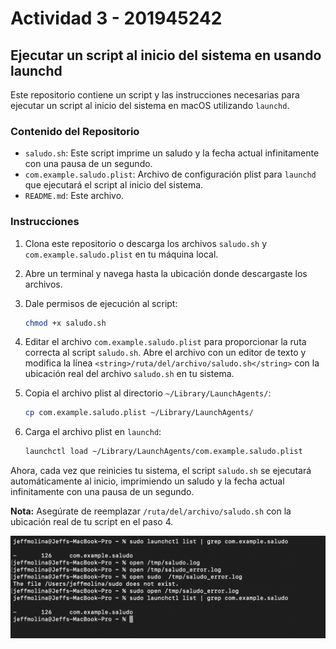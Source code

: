 # Actividad 3 - 201945242
## Ejecutar un script al inicio del sistema en  usando launchd 


Este repositorio contiene un script y las instrucciones necesarias para ejecutar un script al inicio del sistema en macOS utilizando `launchd`.

### Contenido del Repositorio

- `saludo.sh`: Este script imprime un saludo y la fecha actual infinitamente con una pausa de un segundo.
- `com.example.saludo.plist`: Archivo de configuración plist para `launchd` que ejecutará el script al inicio del sistema.
- `README.md`: Este archivo.

### Instrucciones

1. Clona este repositorio o descarga los archivos `saludo.sh` y `com.example.saludo.plist` en tu máquina local.

2. Abre un terminal y navega hasta la ubicación donde descargaste los archivos.

3. Dale permisos de ejecución al script:

    ```bash
    chmod +x saludo.sh
    ```

4. Editar el archivo `com.example.saludo.plist` para proporcionar la ruta correcta al script `saludo.sh`. Abre el archivo con un editor de texto y modifica la línea `<string>/ruta/del/archivo/saludo.sh</string>` con la ubicación real del archivo `saludo.sh` en tu sistema.

5. Copia el archivo plist al directorio `~/Library/LaunchAgents/`:

    ```bash
    cp com.example.saludo.plist ~/Library/LaunchAgents/
    ```

6. Carga el archivo plist en `launchd`:

    ```bash
    launchctl load ~/Library/LaunchAgents/com.example.saludo.plist
    ```

Ahora, cada vez que reinicies tu sistema, el script `saludo.sh` se ejecutará automáticamente al inicio, imprimiendo un saludo y la fecha actual infinitamente con una pausa de un segundo.

**Nota:** Asegúrate de reemplazar `/ruta/del/archivo/saludo.sh` con la ubicación real de tu script en el paso 4.





![Imagen](./src/1.png)
